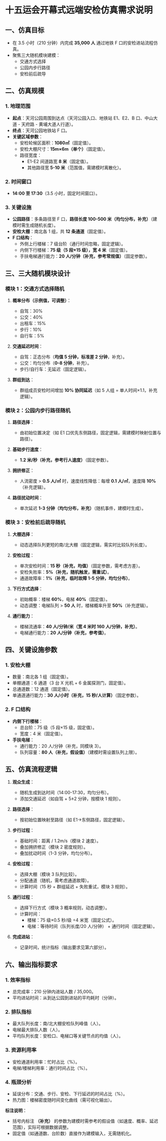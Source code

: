 

# 十五运会开幕式远端安检仿真需求说明

## 一、仿真目标
- 在 3.5 小时（210 分钟）内完成 **35,000 人** 通过地铁 F 口的安检进站流程仿真。
- 聚焦三大随机模块建模：  
  - 交通方式选择  
  - 公园内步行路径  
  - 安检前后疏导  


## 二、仿真规模

### 1. 地理范围
- **起点**：天河公园周围到达点（天河公园入口、地铁站 E1、E2、B 口、中山大道 - 天府路 - 黄埔大道人行道）。  
- **终点**：天河公园地铁站 F 口。  
- **关键区域参数**：  
  - 安检轮候区面积：**1080㎡**（固定值）。  
  - 安检大棚尺寸：**15m×6m（单个）**（固定值）。  
  - 路径宽度：  
    - E1-E2 间道路宽 **8 米**（固定值）。  
    - 其他路径宽 **5-10 米**（范围值，需建模时离散化）。  

### 2. 时间窗口
- **14:00 至 17:30**（3.5 小时，固定时间窗口）。

### 3. 关键设施
- **公园路径**：多条路径至 F 口，**路径长度 100-500 米（均匀分布，补充）**（建模时需生成随机长度）。  
- **安检大棚**：南北各 1 组，共 **12 条通道**（固定值）。  
- **F 口结构**：  
  - 外侧上行楼梯：7 级台阶（通行时间忽略，固定逻辑）。  
  - 内侧下行楼梯：**75 级（5 段×15 级），宽 4 米**（固定值）。  
  - 手扶电梯通行能力：**20 人/分钟（补充，参考常规值）**（固定参数）。  


## 三、三大随机模块设计

### 模块 1：交通方式选择随机
1. **概率分布（示例值，可调整）**：  
   - 自驾：30%  
   - 公交：40%  
   - 出租车：15%  
   - 步行：10%  
   - 自行车：5%  

2. **交通延迟时间**：  
   - 自驾：正态分布（**均值 5 分钟，标准差 2 分钟**，补充）。  
   - 公交：均匀分布（**0-8 分钟**，补充）。  
   - 步行/自行车：无延迟（固定逻辑）。  

3. **群组到达**：  
   - 群组成员安检时间增加 **10% 协同延迟**（如 5 人组 = 单人时间×1.1，补充逻辑）。  


### 模块 2：公园内步行路径随机
1. **路径选择**：  
   - 由初始位置决定（如 E1 口优先东侧路径，固定逻辑，需建模时映射位置与路径）。  

2. **基础步行速度**：  
   - **1.2 米/秒（补充，参考行人速度）**（固定参数）。  

3. **拥挤修正**：  
   - 人流密度 > **0.5 人/㎡** 时，速度线性降低：每增 **0.1 人/㎡**，速度降 **10%**（补充逻辑）。  

4. **路径扰动时间**：  
   - 单次延迟 **1-3 分钟（均匀分布，补充）**（随机事件，建模时生成）。  


### 模块 3：安检前后疏导随机
1. **大棚选择**：  
   - 动态选择队列更短的南/北大棚（固定逻辑，需实时比较队列长度）。  

2. **安检过程**：  
   - 单次安检时间：**15 秒（补充，均值）**（固定参数，需考虑方差）。  
   - 安检失败率：**5%（补充，随机触发，需重试）**。  
   - 通道故障率：**1%（补充，临时故障 1-5 分钟，均匀分布）**。  

3. **下行方式选择**：  
   - 初始概率：楼梯 **60%**，电梯 **40%**（固定值）。  
   - 动态调整：电梯队列 > **50 人** 时，楼梯概率升至 **50%**（补充逻辑）。  

4. **通行能力**：  
   - 楼梯流通率：**40 人/分钟/米（宽 4 米时 160 人/分钟，补充）**。  
   - 电梯通行能力：**20 人/分钟（补充，参考值）**。  


## 四、关键设施参数

### 1. 安检大棚
- 数量：南北各 1 组（固定值）。  
- 单棚通道：6 通道（3 台 X 光机 + 6 金属探测门，固定值）。  
- 总通道数：12 通道（固定值）。  
- 单通道通行能力：**30 人/小时（补充，15 秒/人计算）**（固定参数）。  

### 2. F 口结构
- **内侧下行楼梯**：  
  - 总台阶：75 级（5 段×15 级，固定值）。  
  - 宽度：4 米（固定值）。  
- **手扶电梯**：  
  - 通行能力：20 人/分钟（补充，同模块 3）。  
  - 队列容量：**80 人（补充，假设值）**（建模时需设置队列上限）。  


## 五、仿真流程逻辑
1. **观众生成**：  
   - 随机生成到达时间（14:00-17:30，均匀分布）。  
   - 添加交通延迟（如自驾 + 5±2 分钟，按模块 1 规则）。  

2. **路径选择**：  
   - 按初始位置映射至路径（如 E1→东侧路径，固定逻辑）。  

3. **步行过程**：  
   - 基础时间：距离 / 1.2m/s（模块 2 速度）。  
   - 叠加拥挤修正（模块 2 密度规则）。  
   - 叠加扰动时间（1-3 分钟，均匀分布）。  

4. **安检过程**：  
   - 选择大棚（模块 3 队列比较）。  
   - 分配通道（随机，需考虑通道故障）。  
   - 计算时间（15 秒 + 群组延迟 + 失败重试，模块 3 规则）。  

5. **通行过程**：  
   - 选择下行方式（模块 3 概率规则，动态调整）。  
   - 计算时间：  
     - 楼梯：75 级×0.5 秒/级 ÷4 米宽（固定公式）。  
     - 电梯：等待时间（队列长度/20 人/分钟） + 通行时间（固定逻辑）。  

6. **完成进站**：  
   - 记录时间，统计指标（输出要求见第六部分）。  


## 六、输出指标要求
### 1. 效率指标
- 总完成率：210 分钟内进站人数 / 35,000。  
- 平均进站时间：从到达公园到进站的平均耗时（分钟）。  

### 2. 排队指标
- 最大队列长度：南/北大棚安检队列峰值（人）。  
- 电梯最大排队人数（人）。  
- 平均队列长度：安检口、电梯口等关键节点的均值（人）。  

### 3. 资源利用率
- 安检通道利用率：忙时占比（%）。  
- 电梯/楼梯利用率：通行时间占比（%）。  

### 4. 瓶颈分析
- 延误分布：交通、步行、安检、下行延迟的时间占比（%）。  
- 热力图：楼梯密度随时间变化曲线（需可视化输出）。  


**标注说明**：  
- 括号内标注 **（补充）** 的参数为建模时需参考的假设值（如速度、概率、延迟范围），实际可根据数据调整。  
- 固定值（如通道数、台阶数）直接作为建模输入，无需随机化。  
